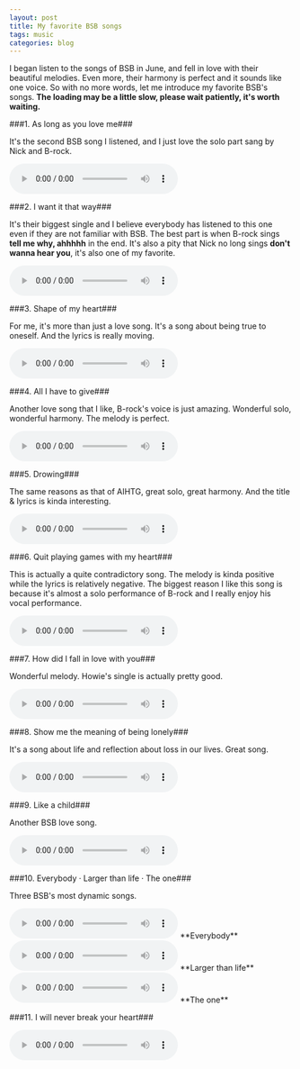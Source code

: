 ```yaml
---
layout: post
title: My favorite BSB songs
tags: music
categories: blog
---
```


I began listen to the songs of BSB in June, and fell in love with their beautiful melodies. Even more, their harmony is perfect and it sounds like one voice. So with no more words, let me introduce my favorite BSB's songs. **The loading may be a little slow, please wait patiently, it's worth waiting.**

###1. As long as you love me###

It's the second BSB song I listened, and I just love the solo part sang by Nick and B-rock.

<audio controls>
  <source src="/musics/as_long_as_you_love_me.mp3" type="audio/mpeg">
  <embed height="80" width="200" src="/musics/as_long_as_you_love_me.mp3">
</audio>

###2. I want it that way###

It's their biggest single and I believe everybody has listened to this one even if they are not familiar with BSB. The best part is when B-rock sings **tell me why, ahhhhh** in the end. It's also a pity that Nick no long sings **don't wanna hear you**, it's also one of my favorite.

<audio controls>
  <source src="/musics/I_want_it_that_way.mp3" type="audio/mpeg">
  <embed height="80" width="200" src="/musics/I_want_it_that_way.mp3">
</audio>

###3. Shape of my heart###

For me, it's more than just a love song. It's a song about being true to oneself. And the lyrics is really moving.

<audio controls>
  <source src="/musics/shape_of_my_heart.mp3" type="audio/mpeg">
  <embed height="80" width="200" src="/musics/shape_of_my_heart.mp3">
</audio>

###4. All I have to give###

Another love song that I like, B-rock's voice is just amazing. Wonderful solo, wonderful harmony. The melody is perfect.

<audio controls>
  <source src="/musics/all_I_have_to_give.mp3" type="audio/mpeg">
  <embed height="80" width="200" src="/musics/all_I_have_to_give.mp3">
</audio>

###5. Drowing###

The same reasons as that of AIHTG, great solo, great harmony. And the title & lyrics is kinda interesting.

<audio controls>
  <source src="/musics/drowing.mp3" type="audio/mpeg">
  <embed height="80" width="200" src="/musics/drowing.mp3">
</audio>

###6. Quit playing games with my heart###

This is actually a quite contradictory song. The melody is kinda positive while the lyrics is relatively negative. The biggest reason I like this song is because it's almost a solo performance of B-rock and I really enjoy his vocal performance.

<audio controls>
  <source src="/musics/quit_playing_games_with_my_heart.mp3" type="audio/mpeg">
  <embed height="80" width="200" src="/musics/quit_playing_games_with_my_heart.mp3">
</audio>

###7. How did I fall in love with you###

Wonderful melody. Howie's single is actually pretty good.

<audio controls>
  <source src="/musics/how_did_I_fall_in_love_with_you.mp3" type="audio/mpeg">
  <embed height="80" width="200" src="/musics/how_did_I_fall_in_love_with_you.mp3">
</audio>

###8. Show me the meaning of being lonely###

It's a song about life and reflection about loss in our lives. Great song.

<audio controls>
  <source src="/musics/show_me_the_meaning_of_being_lonely.mp3" type="audio/mpeg">
  <embed height="80" width="200" src="/musics/show_me_the_meaning_of_being_lonely.mp3">
</audio>

###9. Like a child###

Another BSB love song.

<audio controls>
  <source src="/musics/like_a_child.mp3" type="audio/mpeg">
  <embed height="80" width="200" src="/musics/like_a_child.mp3">
</audio>

###10. Everybody &middot; Larger than life &middot; The one###

Three BSB's most dynamic songs.

<audio controls>
  <source src="/musics/everybody.mp3" type="audio/mpeg">
  <embed height="80" width="200" src="/musics/everybody.mp3">
</audio>
**Everybody**

<audio controls>
  <source src="/musics/larger_than_life.mp3" type="audio/mpeg">
  <embed height="80" width="200" src="/musics/larger_than_life.mp3">
</audio>
**Larger than life**

<audio controls>
  <source src="/musics/the_one.mp3" type="audio/mpeg">
  <embed height="80" width="200" src="/musics/the_one.mp3">
</audio>
**The one**

###11. I will never break your heart###

<audio controls>
  <source src="/musics/I_will_never_break_your_heart.mp3" type="audio/mpeg">
  <embed height="80" width="200" src="/musics/I_will_never_break_your_heart.mp3">
</audio>